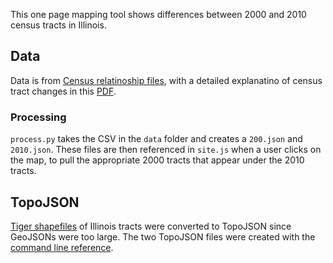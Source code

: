 This one page mapping tool shows differences between 2000 and 2010 census tracts in Illinois.

## Data

Data is from [Census relatinoship files](https://www.census.gov/geo/maps-data/data/relationship.html), with a detailed explanatino of census tract changes in this [PDF](https://www.census.gov/geo/maps-data/data/pdfs/rel/tractrelfile.pdf).

### Processing

`process.py` takes the CSV in the `data` folder and creates a `200.json` and `2010.json`. These files are then referenced in `site.js` when a user clicks on the map, to pull the appropriate 2000 tracts that appear under the 2010 tracts. 

## TopoJSON

[Tiger shapefiles](https://www.census.gov/geo/maps-data/data/tiger-line.html) of Illinois tracts were converted to TopoJSON since GeoJSONs were too large. The two TopoJSON files were created with the [command line reference](https://github.com/mbostock/topojson/wiki/Command-Line-Reference#properties).